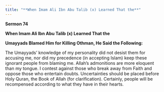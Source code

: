 ```yaml
---
title: "**When Imam Ali Ibn Abu Talib (x) Learned That the**" 
---
```

**Sermon 74**

**When Imam Ali Ibn Abu Talib \(x\) Learned That the**

**Umayyads Blamed Him for Killing Othman, He Said the Following:**

The Umayyads’ knowledge of my personality did not desist them for accusing me, nor did my precedence \(in accepting Islam\) keep these ignorant people from blaming me\. Allah’s admonitions are more eloquent than my tongue\. I contest against those who break away from Faith and oppose those who entertain doubts\. Uncertainties should be placed before Holy Quran, the Book of Allah \(for clarification\)\. Certainly, people will be recompensed according to what they have in their hearts\.

<a id="page450"></a>


